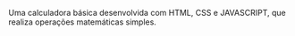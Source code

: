 Uma calculadora básica desenvolvida com HTML, CSS e JAVASCRIPT, que realiza operações matemáticas simples.
